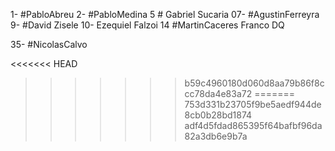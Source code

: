 

1- #PabloAbreu
2- #PabloMedina
5 # Gabriel Sucaria
07- #AgustinFerreyra
9- #David Zisele
10- Ezequiel Falzoi
14 #MartinCaceres
Franco DQ




























35- #NicolasCalvo



<<<<<<< HEAD
>>>>>>> b59c4960180d060d8aa79b86f8ccc78da4e83a72
=======
>>>>>>> 753d331b23705f9be5aedf944de8cb0b28bd1874
>>>>>>> adf4d5fdad865395f64bafbf96da82a3db6e9b7a
